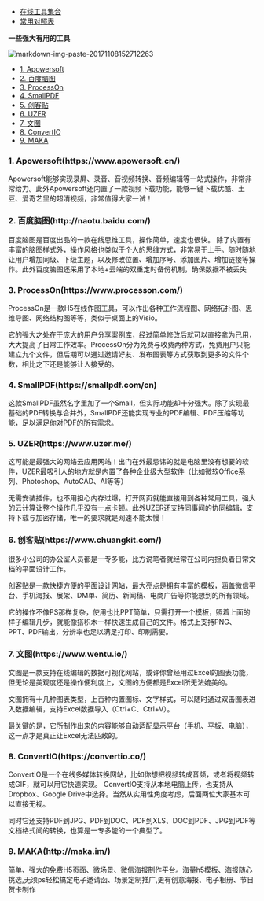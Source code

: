 - [在线工具集合](http://tool.oschina.net/)
- [常用对照表](http://tool.oschina.net/commons)

**一些强大有用的工具**

![markdown-img-paste-20171108152712263](assets/markdown-img-paste-20171108152712263.png)

- [1. Apowersoft](#Apowersoft)
- [2. 百度脑图](#百度脑图)
- [3. ProcessOn](#ProcessOn)
- [4. SmallPDF](#SmallPDF)
- [5. 创客贴](#创客贴)
- [6. UZER](#UZER)
- [7. 文图](#文图)
- [8. ConvertIO](#ConvertIO)
- [9. MAKA](#MAKA)

<h3 id="Apowersoft">1. Apowersoft(https://www.apowersoft.cn/)</h3>

Apowersoft能够实现录屏、录音、音视频转换、音频编辑等一站式操作，非常非常给力。此外Apowersoft还内置了一款视频下载功能，能够一键下载优酷、土豆、爱奇艺里的超清视频，非常值得大家一试！

<h3 id="百度脑图">2. 百度脑图(http://naotu.baidu.com/)</h3>

百度脑图是百度出品的一款在线思维工具，操作简单，速度也很快。
除了内置有丰富的脑图样式外，操作风格也类似于个人的思维方式，非常易于上手。随时随地让用户增加同级、下级主题，以及修改位置、增加序号、添加图片、增加链接等操作。此外百度脑图还采用了本地+云端的双重定时备份机制，确保数据不被丢失

<h3 id="ProcessOn">3. ProcessOn(https://www.processon.com/)</h3>

ProcessOn是一款H5在线作图工具，可以作出各种工作流程图、网络拓扑图、思维导图、网络结构图等等，类似于桌面上的Visio。

它的强大之处在于庞大的用户分享案例库，经过简单修改后就可以直接拿为己用，大大提高了日常工作效率。ProcessOn分为免费与收费两种方式，免费用户只能建立九个文件，但后期可以通过邀请好友、发布图表等方式获取到更多的文件个数，相比之下还是能够让人接受的。

<h3 id="ProcessOn">4. SmallPDF(https://smallpdf.com/cn)</h3>

这款SmallPDF虽然名字里加了一个Small，但实际功能却十分强大。除了实现最基础的PDF转换与合并外，SmallPDF还能实现专业的PDF编辑、PDF压缩等功能，足以满足你对PDF的所有需求。

<h3 id="UZER">5. UZER(https://www.uzer.me/)</h3>

这可能是最强大的网络云应用网站！出门在外最忌讳的就是电脑里没有想要的软件，UZER最吸引人的地方就是内置了各种企业级大型软件（比如微软Office系列、Photoshop、AutoCAD、AI等等）

无需安装插件，也不用担心内存过爆，打开网页就能直接用到各种常用工具，强大的云计算让整个操作几乎没有一点卡顿。此外UZER还支持同事间的协同编辑，支持下载与加密存储，唯一的要求就是网速不能太慢！

<h3 id="创客贴">6. 创客贴(https://www.chuangkit.com/)</h3>

很多小公司的办公室人员都是一专多能，比方说笔者就经常在公司内担负着日常文档的平面设计工作。

创客贴是一款快捷方便的平面设计网站，最大亮点是拥有丰富的模板，涵盖微信平台、手机海报、展架、DM单、简历、新闻稿、电商广告等你能想到的所有领域。

它的操作不像PS那样复杂，使用也比PPT简单，只需打开一个模板，照着上面的样子编辑几步，就能像搭积木一样快速生成自己的文件。格式上支持PNG、PPT、PDF输出，分辨率也足以满足打印、印刷需要。

<h3 id="文图">7. 文图(https://www.wentu.io/)</h3>

文图是一款支持在线编辑的数据可视化网站，或许你曾经用过Excel的图表功能，但无论是美观度还是操作便利度上，文图的方便都是Excel所无法媲美的。

文图拥有十几种图表类型，上百种内置图标、文字样式，可以随时通过双击图表进入数据编辑，支持Excel数据导入（Ctrl+C、Ctrl+V）。

最关键的是，它所制作出来的内容能够自动适配显示平台（手机、平板、电脑），这一点才是真正让Excel无法匹敌的。

<h3 id="ConvertIO">8. ConvertIO(https://convertio.co/)</h3>

ConvertIO是一个在线多媒体转换网站，比如你想把视频转成音频，或者将视频转成GIF，就可以用它快速实现。
ConvertIO支持从本地电脑上传，也支持从Dropbox、Google Drive中选择。当然从实用性角度考虑，后面两位大家基本可以直接无视。

同时它还支持PDF到JPG、PDF到DOC、PDF到XLS、DOC到PDF、JPG到PDF等文档格式间的转换，也算是一专多能的一个典型了。

<h3 id="MAKA">9. MAKA(http://maka.im/)</h3>

简单、强大的免费H5页面、微场景、微信海报制作平台。海量h5模板、海报随心挑选,无须ps轻松搞定电子邀请函、场景定制推广,更有创意海报、电子相册、节日贺卡制作

